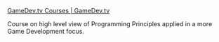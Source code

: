 [GameDev.tv Courses | GameDev.tv](https://www.gamedev.tv/p/programming-design-patterns-for-unit)

Course on high level view of Programming Principles applied in a more Game Development focus.


